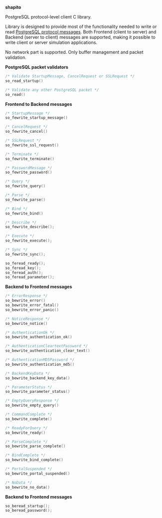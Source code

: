**shapito**

PostgreSQL protocol-level client C library.

Library is designed to provide most of the functionality needed to write or read
[PostgreSQL protocol messages](https://www.postgresql.org/docs/9.6/static/protocol.html).
Both Frontend (client to server) and Backend (server to client) messages are supported, making
it possible to write client or server simulation applications.

No network part is supported. Only buffer management and packet validation.

**PostgreSQL packet validators**

```C
/* Validate StartupMessage, CancelRequest or SSLRequest */
so_read_startup()

/* Validate any other PostgreSQL packet */
so_read()
```

**Frontend to Backend messages**

```C
/* StartupMessage */
so_fewrite_startup_message()

/* CancelRequest */
so_fewrite_cancel()

/* SSLRequest */
so_fewrite_ssl_request()

/* Terminate */
so_fewrite_terminate()

/* PasswordMessage */
so_fewrite_password()

/* Query */
so_fewrite_query()

/* Parse */
so_fewrite_parse()

/* Bind */
so_fewrite_bind()

/* Describe */
so_fewrite_describe();

/* Execute */
so_fewrite_execute();

/* Sync */
so_fewrite_sync();
```

```C
so_feread_ready();
so_feread_key();
so_feread_auth();
so_feread_parameter();
```

**Backend to Frontend messages**

```C
/* ErrorResponse */
so_bewrite_error()
so_bewrite_error_fatal()
so_bewrite_error_panic()

/* NoticeResponse */
so_bewrite_notice()

/* AuthenticationOk */
so_bewrite_authentication_ok()

/* AuthenticationCleartextPassword */
so_bewrite_authentication_clear_text()

/* AuthenticationMD5Password */
so_bewrite_authentication_md5()

/* BackendKeyData */
so_bewrite_backend_key_data()

/* ParameterStatus */
so_bewrite_parameter_status()

/* EmptyQueryResponse */
so_bewrite_empty_query()

/* CommandComplete */
so_bewrite_complete()

/* ReadyForQuery */
so_bewrite_ready()

/* ParseComplete */
so_bewrite_parse_complete()

/* BindComplete */
so_bewrite_bind_complete()

/* PortalSuspended */
so_bewrite_portal_suspended()

/* NoData */
so_bewrite_no_data()
```

**Backend to Frontend messages**

```C
so_beread_startup();
so_beread_password();
```
